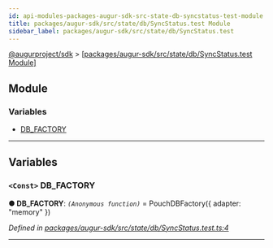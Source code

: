 ```yaml
---
id: api-modules-packages-augur-sdk-src-state-db-syncstatus-test-module
title: packages/augur-sdk/src/state/db/SyncStatus.test Module
sidebar_label: packages/augur-sdk/src/state/db/SyncStatus.test
---
```


[@augurproject/sdk](api-readme.md) > [[packages/augur-sdk/src/state/db/SyncStatus.test Module]](api-modules-packages-augur-sdk-src-state-db-syncstatus-test-module.md)

## Module

### Variables

* [DB_FACTORY](api-modules-packages-augur-sdk-src-state-db-syncstatus-test-module.md#db_factory)

---

## Variables

<a id="db_factory"></a>

### `<Const>` DB_FACTORY

**● DB_FACTORY**: *`(Anonymous function)`* =  PouchDBFactory({ adapter: "memory" })

*Defined in [packages/augur-sdk/src/state/db/SyncStatus.test.ts:4](https://github.com/AugurProject/augur/blob/bae2172ca0/packages/augur-sdk/src/state/db/SyncStatus.test.ts#L4)*

___


